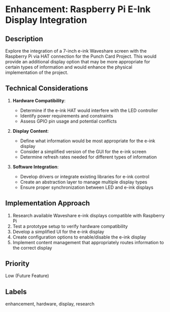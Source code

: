 # Enhancement: Raspberry Pi E-Ink Display Integration

## Description
Explore the integration of a 7-inch e-ink Waveshare screen with the Raspberry Pi via HAT connection for the Punch Card Project. This would provide an additional display option that may be more appropriate for certain types of information and would enhance the physical implementation of the project.

## Technical Considerations
1. **Hardware Compatibility**:
   - Determine if the e-ink HAT would interfere with the LED controller
   - Identify power requirements and constraints
   - Assess GPIO pin usage and potential conflicts

2. **Display Content**:
   - Define what information would be most appropriate for the e-ink display
   - Consider a simplified version of the GUI for the e-ink screen
   - Determine refresh rates needed for different types of information

3. **Software Integration**:
   - Develop drivers or integrate existing libraries for e-ink control
   - Create an abstraction layer to manage multiple display types
   - Ensure proper synchronization between LED and e-ink displays

## Implementation Approach
1. Research available Waveshare e-ink displays compatible with Raspberry Pi
2. Test a prototype setup to verify hardware compatibility
3. Develop a simplified UI for the e-ink display
4. Create configuration options to enable/disable the e-ink display
5. Implement content management that appropriately routes information to the correct display

## Priority
Low (Future Feature)

## Labels
enhancement, hardware, display, research 